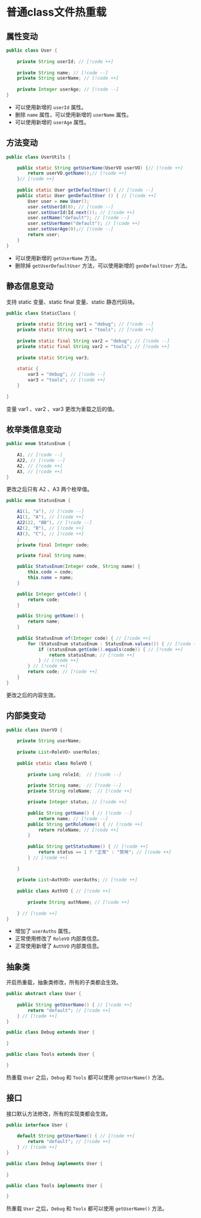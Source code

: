 # 普通class文件热重载

## 属性变动

```java
public class User {
    
    private String userId; // [!code ++]
    
    private String name; // [!code --]
    private String userName; // [!code ++]
    
    private Integer userAge; // [!code --]
}
```

- 可以使用新增的 `userId` 属性。
- 删除 `name` 属性，可以使用新增的 `userName` 属性。
- 可以使用新增的 `userAge` 属性。

## 方法变动

```java
public class UserUtils {

    public static String getUserName(UserVO userVO) {// [!code ++]
        return userVO.getName();// [!code ++]
    }// [!code ++]
    
    public static User getDefaultUser() { // [!code --]
    public static User genDefaultUser () { // [!code ++]
        User user = new User();
        user.setUserId(0); // [!code --]
        user.setUserId(Id.next()); // [!code ++]
        user.setName("default"); // [!code --]
        user.setUserName("default"); // [!code ++]
        user.setUserAge(0);// [!code --]
        return user;
    }
}
```

- 可以使用新增的 `getUserName` 方法。
- 删除掉 `getUserDefaultUser` 方法，可以使用新增的 `genDefaultUser` 方法。

## 静态信息变动

支持 static 变量、static final 变量、static 静态代码块。

```java
public class StaticClass {
    
    private static String var1 = "debug"; // [!code --]
    private static String var1 = "tools"; // [!code ++]
    
    private static final String var2 = "debug"; // [!code --]
    private static final String var2 = "tools"; // [!code ++]
    
    private static String var3;
    
    static {
        var3 = "debug"; // [!code --]
        var3 = "tools"; // [!code ++]
    }
    
}
```

变量 var1 、var2 、var3 更改为重载之后的值。

## 枚举类信息变动

```java
public enum StatusEnum {
    
    A1, // [!code --]
    A22, // [!code --]
    A2, // [!code ++]
    A3, // [!code ++]
}
```

更改之后只有 A2 、A3 两个枚举值。

```java
public enum StatusEnum {

    A1(1, "a"), // [!code --]
    A1(1, "A"), // [!code ++]
    A22(22, "BB"), // [!code --]
    A2(2, "B"), // [!code ++]
    A3(3, "C"), // [!code ++]
    ;
    private final Integer code;

    private final String name;

    public StatusEnum(Integer code, String name) {
        this.code = code;
        this.name = name;
    }

    public Integer getCode() {
        return code;
    }

    public String getName() {
        return name;
    }
    
    public StatusEnum of(Integer code) { // [!code ++]
        for (StatusEnum statusEnum : StatusEnum.values()) { // [!code ++]
            if (statusEnum.getCode().equals(code)) { // [!code ++]
                return statusEnum; // [!code ++]
            } // [!code ++]
        } // [!code ++]
        return code; // [!code ++]
    }
}
```

更改之后的内容生效。

## 内部类变动

```java
public class UserVO {
    
    private String userName;
    
    private List<RoleVO> userRoles;
    
    public static class RoleVO {
        
        private Long roleId;  // [!code --]
        
        private String name;  // [!code --]
        private String roleName;  // [!code ++]

        private Integer status; // [!code ++]
        
        public String getName() { // [!code --]
            return name; // [!code --]
        public String getRoleName() { // [!code ++]
            return roleName; // [!code ++]
        }
        
        public String getStatusName() { // [!code ++]
            return status == 1 ? "正常" : "禁用"; // [!code ++]
        } // [!code ++]
        
    }
    
    private List<AuthVO> userAuths; // [!code ++]
    
    public class AuthVO { // [!code ++]
        
        private String authName; // [!code ++]
        
    } // [!code ++]
}
```

- 增加了 `userAuths` 属性。
- 正常使用修改了 `RoleVO` 内部类信息。
- 正常使用新增了 `AuthVO` 内部类信息。

## 抽象类

开启热重载，抽象类修改，所有的子类都会生效。

```java
public abstract class User {
    
    public String getUserName() { // [!code ++]
        return "default"; // [!code ++]
    } // [!code ++]
}

public class Debug extends User {
    
}

public class Tools extends User {

}
```

热重载 `User` 之后，`Debug` 和 `Tools` 都可以使用 `getUserName()` 方法。

## 接口

接口默认方法修改，所有的实现类都会生效。

```java
public interface User {
    
    default String getUserName() { // [!code ++]
        return "default"; // [!code ++]
    } // [!code ++]
}

public class Debug implements User {
    
}

public class Tools implements User {

}
```

热重载 `User` 之后，`Debug` 和 `Tools` 都可以使用 `getUserName()` 方法。